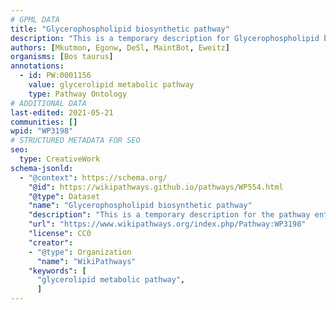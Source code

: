 ```yaml
---
# GPML DATA
title: "Glycerophospholipid biosynthetic pathway"
description: "This is a temporary description for Glycerophospholipid biosynthetic pathway"
authors: [Mkutmon, Egonw, DeSl, MaintBot, Eweitz]
organisms: [Bos taurus]
annotations:
  - id: PW:0001156
    value: glycerolipid metabolic pathway
    type: Pathway Ontology
# ADDITIONAL DATA
last-edited: 2021-05-21
communities: []
wpid: "WP3198"
# STRUCTURED METADATA FOR SEO
seo:
  type: CreativeWork
schema-jsonld:
  - "@context": https://schema.org/
    "@id": https://wikipathways.github.io/pathways/WP554.html
    "@type": Dataset
    "name": "Glycerophospholipid biosynthetic pathway"
    "description": "This is a temporary description for the pathway entitled: Glycerophospholipid biosynthetic pathway"
    "url": "https://www.wikipathways.org/index.php/Pathway:WP3198"
    "license": CC0
    "creator":
    - "@type": Organization
      "name": "WikiPathways"
    "keywords": [
      "glycerolipid metabolic pathway",
      ]
---
```

